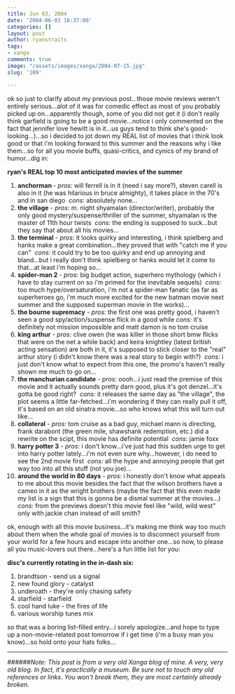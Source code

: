 ```yaml
---
title: Jun 03, 2004
date: '2004-06-03 16:37:00'
categories: []
layout: post
author: ryanstraits
tags:
- xanga
comments: true
image: "/assets/images/xanga/2004-07-15.jpg"
slug: '109'

---
```

ok so just to clarify about my previous post...those movie reviews weren't entirely serious...alot of it was for comedic effect as most of you probably picked up on...apparently though, some of you did not get it (i don't really think garfield is going to be a good movie...notice i only commented on the fact that jennifer love hewitt is in it...us guys tend to think she's good-looking...)...so i decided to jot down my REAL list of movies that i think look good or that i'm looking forward to this summer and the reasons why i like them...so for all you movie buffs, quasi-critics, and cynics of my brand of humor...dig in:

<!-- break -->

<strong>ryan's REAL top 10 most anticipated movies of the summer</strong>
<ol>
	<li><strong>anchorman </strong>-<em> pros:</em> will ferrell is in it (need i say more?), steven carell is also in it (he was hilarious in bruce almighty), it takes place in the 70's and in san diego  <em>cons:</em> absolutely none...</li>
	<li><strong>the village</strong> -<em> pros:</em> m. night shyamalan (director/writer), probably the only good mystery/suspense/thriller of the summer, shyamalan is the master of 11th hour twists  <em>cons:</em> the ending is supposed to suck...but they say that about all his movies...</li>
	<li><strong>the terminal</strong> - <em>pros:</em> it looks quirky and interesting, i think spielberg and hanks make a great combination...they proved that with "catch me if you can"  <em>cons:</em> it could try to be too quirky and end up annoying and bland...but i really don't think spielberg or hanks would let it come to that...at least i'm hoping so...</li>
	<li><strong>spider-man 2</strong> - <em>pros:</em> big budget action, superhero mythology (which i have to stay current on so i'm primed for the inevitable sequels)  <em>cons:</em> too much hype/oversaturation, i'm not a spider-man fanatic (as far as superheroes go, i'm much more excited for the new batman movie next summer and the supposed superman movie in the works)...</li>
	<li><strong>the bourne supremacy</strong> -<em> pros:</em> the first one was pretty good, i haven't seen a good spy/action/suspense flick in a good while <em>cons: </em>it's definitely not mission impossible and matt damon is no tom cruise</li>
	<li><strong>king arthur</strong> - <em>pros:</em> clive owen (he was killer in those short bmw flicks that were on the net a while back) and keira knightley (latest british acting sensation) are both in it, it's supposed to stick closer to the "real" arthur story (i didn't know there was a real story to begin with?)  <em>cons:</em> i just don't know what to expect from this one, the promo's haven't really shown me much to go on...</li>
	<li><strong>the manchurian candidate</strong> - <em>pros:</em> oooh...i just read the premise of this movie and it actually sounds pretty darn good, plus it's got denzel...it's gotta be good right?  <em>cons:</em> it releases the same day as "the village", the plot seems a little far-fetched...i'm wondering if they can really pull it off, it's based on an old sinatra movie...so who knows what this will turn out like...</li>
	<li><strong>collateral</strong> -<em> pros:</em> tom cruise as a bad guy, michael mann is directing, frank darabont (the green mile, shawshank redemption, etc.) did a rewrite on the scipt, this movie has definite potential  <em>cons:</em> jamie foxx</li>
	<li><strong>harry potter 3</strong> - <em>pros:</em> i don't know...i've just had this sudden urge to get into harry potter lately...i'm not even sure why...however, i do need to see the 2nd movie first  <em>cons:</em> all the hype and annoying people that get way too into all this stuff (not you joe)...</li>
	<li><strong>around the world in 80 days</strong> - <em>pros:</em> i honestly don't know what appeals to me about this movie besides the fact that the wilson brothers have a cameo in it as the wright brothers (maybe the fact that this even made my list is a sign that this is gonna be a dismal summer at the movies...)  <em>cons:</em> from the previews doesn't this movie feel like "wild, wild west" only with jackie chan instead of will smith?</li>
</ol>
ok, enough with all this movie business...it's making me think way too much about them when the whole goal of movies is to disconnect yourself from your world for a few hours and escape into another one...so now, to please all you music-lovers out there...here's a fun little list for you:

<strong>disc's currently rotating in the in-dash six:</strong>
<ol>
	<li>brandtson - send us a signal</li>
	<li>new found glory - catalyst</li>
	<li>underoath - they're only chasing safety</li>
	<li>starfield - starfield</li>
	<li>cool hand luke - the fires of life</li>
	<li>various worship tunes mix</li>
</ol>
so that was a boring list-filled entry...i sorely apologize...and hope to type up a non-movie-related post tomorrow if i get time (i'm a busy man you know)...so hold onto your hats folks...

---

######*Note: This post is from a very old Xanga blog of mine. A very, very old blog. In fact, it's practically a museum. Be sure not to touch any old references or links. You won't break them, they are most certainly already broken.*